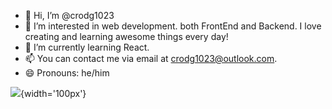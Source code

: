 - 👋 Hi, I’m @crodg1023
- 👀 I’m interested in web development. both FrontEnd and Backend. I love creating and learning awesome things every day!
- 🌱 I’m currently learning React.
- 📫 You can contact me via email at crodg1023@outlook.com.
- 😄 Pronouns: he/him

![](https://github.githubassets.com/images/modules/logos_page/GitHub-Mark.png){width='100px'}

<!---
crodg1023/crodg1023 is a ✨ special ✨ repository because its `README.md` (this file) appears on your GitHub profile.
You can click the Preview link to take a look at your changes.
--->
